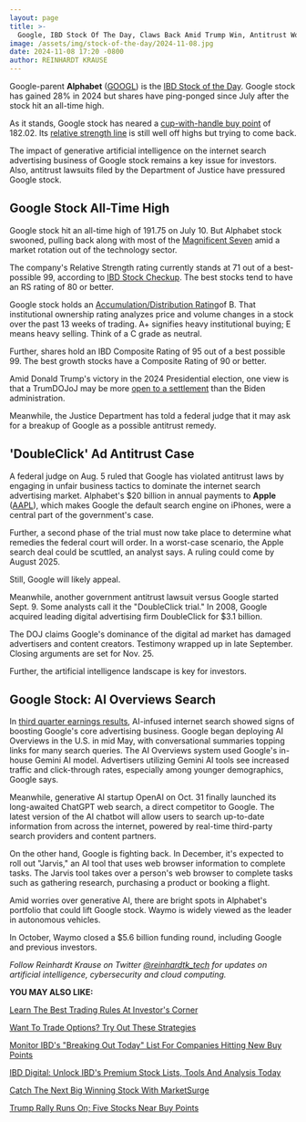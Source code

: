 ```yaml
---
layout: page
title: >-
  Google, IBD Stock Of The Day, Claws Back Amid Trump Win, Antitrust Worries, Fierce AI Competition
image: /assets/img/stock-of-the-day/2024-11-08.jpg
date: 2024-11-08 17:20 -0800
author: REINHARDT KRAUSE
---
```







Google-parent **Alphabet** ([GOOGL](https://research.investors.com/quote.aspx?symbol=GOOGL)) is the [IBD Stock of the Day](https://www.investors.com/category/research/ibd-stock-of-the-day/). Google stock has gained 28% in 2024 but shares have ping-ponged since July after the stock hit an all-time high.


As it stands, Google stock has neared a [cup-with-handle buy point](https://www.investors.com/how-to-invest/investors-corner/investor-basics-why-learning-base-patterns-gets-the-ball-rolling/) of 182.02. Its [relative strength line](https://www.investors.com/how-to-invest/investors-corner/when-to-sell-rs-line-gives-clues-about-a-stocks-weakening-health/) is still well off highs but trying to come back.


The impact of generative artificial intelligence on the internet search advertising business of Google stock remains a key issue for investors. Also, antitrust lawsuits filed by the Department of Justice have pressured Google stock.




Google Stock All-Time High
--------------------------


Google stock hit an all-time high of 191.75 on July 10. But Alphabet stock swooned, pulling back along with most of the [Magnificent Seven](https://www.investors.com/research/magnificent-seven-stocks/) amid a market rotation out of the technology sector.


The company's Relative Strength rating currently stands at 71 out of a best-possible 99, according to [IBD Stock Checkup](https://research.investors.com/stockcheckup.aspx). The best stocks tend to have an RS rating of 80 or better.


Google stock holds an [Accumulation/Distribution Rating](https://www.investors.com/how-to-invest/investors-corner/how-to-buy-stocks-accumulation-distribution-rating-shows-professionals-moves/)of B. That institutional ownership rating analyzes price and volume changes in a stock over the past 13 weeks of trading. A+ signifies heavy institutional buying; E means heavy selling. Think of a C grade as neutral.


Further, shares hold an IBD Composite Rating of 95 out of a best possible 99. The best growth stocks have a Composite Rating of 90 or better.


Amid Donald Trump's victory in the 2024 Presidential election, one view is that a TrumDOJoJ may be more [open to a settlement](https://www.investors.com/news/technology/google-stock-trump-victory-antitrust-doj/) than the Biden administration.


Meanwhile, the Justice Department has told a federal judge that it may ask for a breakup of Google as a possible antitrust remedy.


'DoubleClick' Ad Antitrust Case
-------------------------------


A federal judge on Aug. 5 ruled that Google has violated antitrust laws by engaging in unfair business tactics to dominate the internet search advertising market. Alphabet's $20 billion in annual payments to **Apple** ([AAPL](https://research.investors.com/quote.aspx?symbol=AAPL)), which makes Google the default search engine on iPhones, were a central part of the government's case.


Further, a second phase of the trial must now take place to determine what remedies the federal court will order. In a worst-case scenario, the Apple search deal could be scuttled, an analyst says. A ruling could come by August 2025.


Still, Google will likely appeal.


Meanwhile, another government antitrust lawsuit versus Google started Sept. 9. Some analysts call it the "DoubleClick trial." In 2008, Google acquired leading digital advertising firm DoubleClick for $3.1 billion.


The DOJ claims Google's dominance of the digital ad market has damaged advertisers and content creators. Testimony wrapped up in late September. Closing arguments are set for Nov. 25.


Further, the artificial intelligence landscape is key for investors.


Google Stock: AI Overviews Search
---------------------------------


In [third quarter earnings results](https://www.investors.com/news/technology/google-stock-google-earnings-ad-search-growth-q32024/), AI-infused internet search showed signs of boosting Google's core advertising business. Google began deploying AI Overviews in the U.S. in mid May, with conversational summaries topping links for many search queries. The AI Overviews system used Google's in-house Gemini AI model. Advertisers utilizing Gemini AI tools see increased traffic and click-through rates, especially among younger demographics, Google says.


Meanwhile, generative AI startup OpenAI on Oct. 31 finally launched its long-awaited ChatGPT web search, a direct competitor to Google. The latest version of the AI chatbot will allow users to search up-to-date information from across the internet, powered by real-time third-party search providers and content partners.


On the other hand, Google is fighting back. In December, it's expected to roll out "Jarvis," an AI tool that uses web browser information to complete tasks. The Jarvis tool takes over a person's web browser to complete tasks such as gathering research, purchasing a product or booking a flight.


Amid worries over generative AI, there are bright spots in Alphabet's portfolio that could lift Google stock. Waymo is widely viewed as the leader in autonomous vehicles.


In October, Waymo closed a $5.6 billion funding round, including Google and previous investors.


*Follow Reinhardt Krause on Twitter [@reinhardtk\_tech](https://twitter.com/reinhardtk_tech) for updates on artificial intelligence, cybersecurity and cloud computing.*


**YOU MAY ALSO LIKE:**


[Learn The Best Trading Rules At Investor's Corner](https://www.investors.com/category/how-to-invest/investors-corner/)


[Want To Trade Options? Try Out These Strategies](https://www.investors.com/ibd-videos/videos/want-to-trade-options-here-are-the-basics-to-get-you-started)


[Monitor IBD's "Breaking Out Today" List For Companies Hitting New Buy Points](https://www.investors.com/ibd-indexes/ibd-breakout-stocks-index/)


[IBD Digital: Unlock IBD's Premium Stock Lists, Tools And Analysis Today](https://www.investors.com/product/ibd-digital/?artProdLink=IBD_Digital)


[Catch The Next Big Winning Stock With MarketSurge](https://www.investors.com/product/marketsmith/?artProdLink=MarketSmith)


[Trump Rally Runs On; Five Stocks Near Buy Points](https://www.investors.com/market-trend/stock-market-today/trump-rally-runs-on-tesla-palantir-fly-nvidia-meta-buy-points/)




